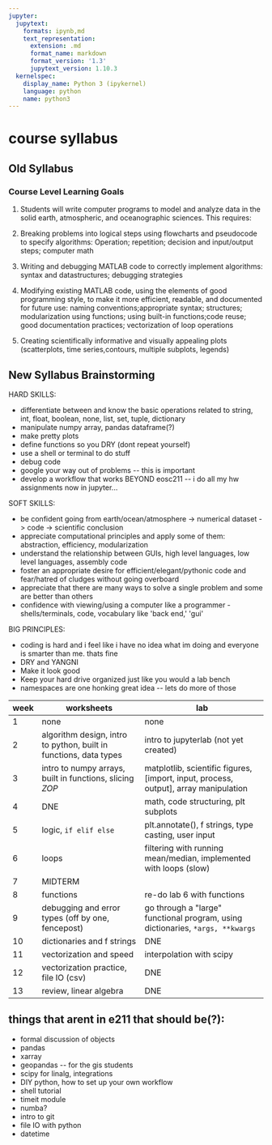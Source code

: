 ```yaml
---
jupyter:
  jupytext:
    formats: ipynb,md
    text_representation:
      extension: .md
      format_name: markdown
      format_version: '1.3'
      jupytext_version: 1.10.3
  kernelspec:
    display_name: Python 3 (ipykernel)
    language: python
    name: python3
---
```


# course syllabus

## Old Syllabus 

### Course Level Learning Goals

1.  Students will write computer programs to model and analyze data in the solid earth, atmospheric,
 and oceanographic sciences. This requires:

2.  Breaking problems into logical steps using flowcharts and pseudocode to specify algorithms: Operation; repetition; decision and input/output steps; computer math

3.  Writing and debugging MATLAB code to correctly implement algorithms: syntax and datastructures; debugging strategies

4.  Modifying existing MATLAB code,  using the elements of good programming style,  to make  it  more  efficient,  readable,  and  documented  for  future  use:  naming  conventions;appropriate syntax;  structures;  modularization using functions;  using built-in functions;code reuse; good documentation  practices; vectorization of loop operations

5.  Creating scientifically informative and visually appealing plots (scatterplots, time series,contours,  multiple subplots, legends)




##  New Syllabus Brainstorming 

HARD SKILLS:

- differentiate between and know the basic operations related to
  string, int, float, boolean, none, list, set, tuple, dictionary
- manipulate numpy array, pandas dataframe(?)
- make pretty plots
- define functions so you DRY (dont repeat yourself)
- use a shell or terminal to do stuff
- debug code
- google your way out of problems -- this is important
- develop a workflow that works BEYOND eosc211 -- i do all my hw assignments now in jupyter...

SOFT SKILLS:

- be confident going from earth/ocean/atmosphere -> numerical dataset -> code -> scientific conclusion
- appreciate computational principles and apply some of them: abstraction, efficiency, modularization
- understand the relationship between GUIs, high level languages, low level languages, assembly code
- foster an appropriate desire for efficient/elegant/pythonic code and fear/hatred of cludges without going overboard
- appreciate that there are many ways to solve a single problem and some are better than others
- confidence with viewing/using a computer like a programmer - shells/terminals, code, vocabulary like 'back end,' 'gui'

BIG PRINCIPLES:
- coding is hard and i feel like i have no idea what im doing and everyone is smarter than me. thats fine
- DRY and YANGNI
- Make it look good
- Keep your hard drive organized just like you would a lab bench
- namespaces are one honking great idea -- lets do more of those




 week | worksheets | lab
 ---  |--- |   --- |
 1| none | none
 2| algorithm design, intro to python, built in functions, data types | intro to jupyterlab (not yet created)
 3|intro to numpy arrays, built in functions, slicing *ZOP*| matplotlib, scientific figures, [import, input, process, output], array manipulation
 4| DNE | math, code structuring, plt subplots
 5| logic, `if elif else` | plt.annotate(), f strings, type casting, user input
 6| loops | filtering with running mean/median, implemented with loops (slow)
 7| MIDTERM
 8| functions | re-do lab 6 with functions
 9| debugging and error types (off by one, fencepost) | go through a "large" functional program, using dictionaries, `*args, **kwargs` 
 10| dictionaries and f strings | DNE
 11| vectorization and speed | interpolation with scipy
 12| vectorization practice, file IO (csv) | DNE
 13| review, linear algebra | DNE
 
## things that arent in e211 that should be(?):

* formal discussion of objects
* pandas
* xarray
* geopandas -- for the gis students
* scipy for linalg, integrations
* DIY python, how to set up your own workflow
* shell tutorial
* timeit module
* numba?
* intro to git
* file IO with python
* datetime





